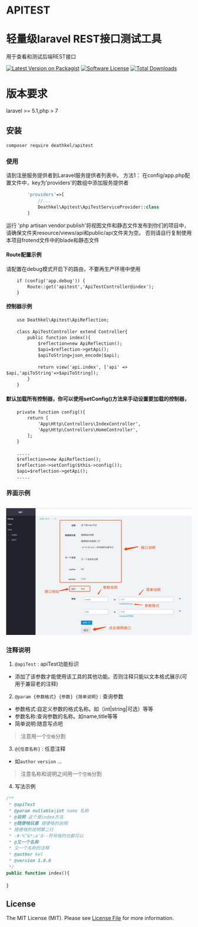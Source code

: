 APITEST
======
# 轻量级laravel REST接口测试工具
用于查看和测试后端REST接口

[![Latest Version on Packagist](https://img.shields.io/packagist/v/deathkel/apitest.svg?style=flat-square)](https://packagist.org/packages/deathkel/apitest)
[![Software License](https://img.shields.io/badge/license-MIT-brightgreen.svg?style=flat-square)](LICENSE)
[![Total Downloads](https://img.shields.io/packagist/dt/deathkel/apitest.svg?style=flat-square)](https://packagist.org/packages/deathkel/apitest)

# 版本要求
laravel >= 5.1,php > 7
## 安装
```
composer require deathkel/apitest
```
### 使用
请到注册服务提供者到Laravel服务提供者列表中。
方法1：
在config/app.php配置文件中，key为'providers'的数组中添加服务提供者
```php
        'providers'=>[
            //...
            Deathkel\Apitest\ApiTestServiceProvider::class
        ]
```
运行 'php artisan vendor:publish'将视图文件和静态文件发布到你们的项目中，请确保文件夹resource/views/api和public/api文件夹为空。
否则请自行复制使用本项目frotend文件中的blade和静态文件
  
#### Route配置示例
请配置在debug模式开启下的路由，不要再生产环境中使用

```
    if (config('app.debug')) {
        Route::get('apitest','ApiTestController@index');
    }
```
#### 控制器示例
```
    use Deathkel\Apitest\ApiReflection;
    
    class ApiTestController extend Controller{
        public function index(){
            $reflection=new ApiReflection();
            $api=$reflection->getApi();
            $apiToString=json_encode($api);
            
            return view('api.index', ['api' => $api,'apiToString'=>$apiToString]);
        }
    }
```
#### 默认加载所有控制器，你可以使用setConfig()方法来手动设置要加载的控制器，
```
    private function config(){
        return [
            'App\Http\Controllers\IndexController',
            'App\Http\Controllers\HomeController',
        ];
    }
    
    .....
    $reflection=new ApiReflection();
    $reflection->setConfig($this->config());
    $api=$reflection->getApi();
    .....
```
### 界面示例
![](img/api.jpeg?raw=true)
-----------------
### 注释说明
1. `@apiTest` : apiTest功能标识 
* 添加了该参数才能使用该工具的其他功能。否则注释只能以文本格式展示(可用于兼容老的注释)
 
2. `@param {参数格式} {参数} {简单说明}` : 查询参数 
* 参数格式:自定义参数的格式名称。如（int|string|可选）等等
* 参数名称:查询参数的名称。如name,title等等
* 简单说明:随意写点吧
> 注意用一个`空格`分割

3. `@{任意名称}` : 任意注释
* 如`author` `version` ...

> 注意名称和说明之间用一个`空格`分割
4. 写法示例

```php
/**
 * @apiTest
 * @param nullable|int name 名称
 * @说明 这个是index方法
 * @随便啥玩意 随便啥的说明
 * 随便啥的说明第二行
 * -#-%^&*;a'd--符号啥的也都可以
 * @又一个名称
 * 又一个名称的注释
 * @author kel
 * @version 1.0.0
 */
public function index(){

}
```

## License

The MIT License (MIT). Please see [License File](LICENSE) for more information.